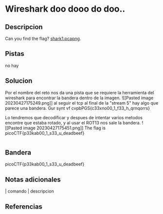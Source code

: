 
# Wireshark doo dooo do doo..

## Descripcion
Can you find the flag? [shark1.pcapng](https://mercury.picoctf.net/static/b44842413a0834f4a3619e5f5e629d05/shark1.pcapng).
## Pistas
no hay
## Solucion
Por el nombre del reto nos da una pista que se requiere la herramienta del wireshark para encontrar la bandera dentro de la imagen. 
![[Pasted image 20230427175249.png]]
al seguir el tcp al final de la "stream 5" hay algo que parece una bandera. 
Gur synt vf cvpbPGS{c33xno00_1_f33_h_qrnqorrs}

Lo tendremos que decodificar y despues de intentar varios metodos encontre que estaba rotado, y al usar el ROT13 nos sale la bandera. 
![[Pasted image 20230427175451.png]]
The flag is picoCTF{p33kab00_1_s33_u_deadbeef}

```bash()
```

## Bandera

picoCTF{p33kab00_1_s33_u_deadbeef}

## Notas adicionales

| comando | descripcion

## Referencias
